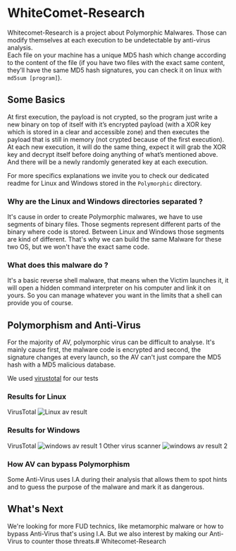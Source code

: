 # WhiteComet-Research

Whitecomet-Research is a project about Polymorphic Malwares. Those can modify themselves at each execution to be undetectable by anti-virus analysis.  
Each file on your machine has a unique MD5 hash which change according to the content of the file (if you have two files with the exact same content, they’ll have the same MD5 hash signatures, you can check it on linux with `md5sum [program]`). 


## Some Basics

At first execution, the payload is not crypted, so the program just write a new binary on top of itself with it’s encrypted payload (with a XOR key which is stored in a clear and accessible zone) and then executes the payload that is still in memory (not crypted because of the first execution).  
At each new execution, it will do the same thing, expect it will grab the XOR key and decrypt itself before doing anything of what’s mentioned above. And there will be a newly randomly generated key at each execution.

For more specifics explanations we invite you to check our dedicated readme for Linux and Windows stored in the `Polymorphic` directory.

### Why are the Linux and Windows directories separated ?

It's cause in order to create Polymorphic malwares, we have to use segments of binary files. Those segments represent different parts of the binary where code is stored.
Between Linux and Windows those segments are kind of different. That's why we can build the same Malware for these two OS, but we won't have the exact same code.

### What does this malware do ?

It's a basic reverse shell malware, that means when the Victim launches it, it will open a hidden command interpreter on his computer and link it on yours. So you can manage whatever you want in the limits that a shell can provide you of course.

## Polymorphism and Anti-Virus

For the majority of AV, polymorphic virus can be difficult to analyse. It's mainly cause first, the malware code is encrypted and second, the signature changes at every launch, so the AV can't just compare the MD5 hash with a MD5 malicious database.

We used [virustotal](https://www.virustotal.com) for our tests

### Results for Linux
VirusTotal
![Linux av result](https://media.discordapp.net/attachments/553270916570939422/705782405474156624/2020-05-01-160700_1187x817_scrot.png)

### Results for Windows
VirusTotal
![windows av result 1](https://media.discordapp.net/attachments/553270916570939422/710856571931852840/unknown.png)
Other virus scanner
![windows av result 2](https://media.discordapp.net/attachments/553270916570939422/710895246204207205/unknown.png)

### How AV can bypass Polymorphism

Some Anti-Virus uses I.A during their analysis that allows them to spot hints and to guess the purpose of the malware and mark it as dangerous.

## What's Next

We're looking for more FUD technics, like metamorphic malware or how to bypass Anti-Virus that's using I.A. But we also interest by making our Anti-Virus to counter those threats.# Whitecomet-Research
